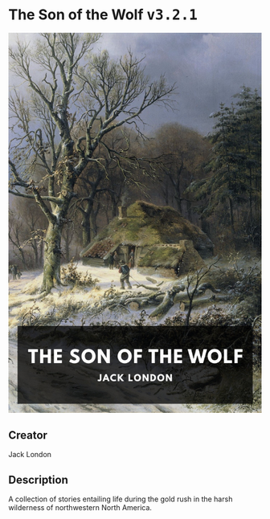 
# The Son of the Wolf <kbd>v3.2.1</kbd>

<center>
  <img src="./cover-1024.jpg"/>
</center>

## Creator
Jack London

## Description
A collection of stories entailing life during the gold rush in the harsh wilderness of northwestern North America.
